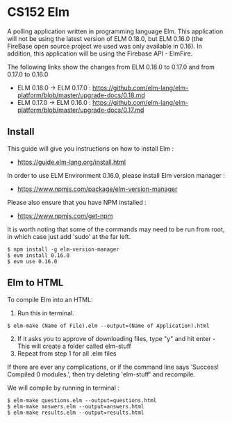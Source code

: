 # CS152 Elm

A polling application written in programming language Elm. This application will not be using the latest version of ELM 0.18.0, but ELM 0.16.0 (the FireBase open source project we used was only available in 0.16). In addition, this application will be using the Firebase API - ElmFire.

The following links show the changes from ELM 0.18.0 to 0.17.0 and from 0.17.0 to 0.16.0
- ELM 0.18.0 -> ELM 0.17.0 : https://github.com/elm-lang/elm-platform/blob/master/upgrade-docs/0.18.md
- ELM 0.17.0 -> ELM 0.16.0 : https://github.com/elm-lang/elm-platform/blob/master/upgrade-docs/0.17.md

## Install

This guide will give you instructions on how to install Elm :  
- https://guide.elm-lang.org/install.html    

In order to use ELM Environment 0.16.0, please install Elm version manager :   
- https://www.npmjs.com/package/elm-version-manager

Please also ensure that you have NPM installed :
- https://www.npmjs.com/get-npm

It is worth noting that some of the commands may need to be run from root, in which case just add 'sudo' at the far left.

```
$ npm install -g elm-version-manager
$ evm install 0.16.0
$ evm use 0.16.0    
```
## Elm to HTML

To compile Elm into an HTML: 

1) Run this in terminal.
```
$ elm-make (Name of File).elm --output=(Name of Application).html
```
2) If it asks you to approve of downloading files, type "y" and hit enter
  -This will create a folder called elm-stuff
3) Repeat from step 1 for all .elm files

If there are ever any complications, or if the command line says 'Success! Compiled 0 modules.', then try deleting 'elm-stuff' and recompile.

We will compile by running in terminal :
```
$ elm-make questions.elm --output=questions.html
$ elm-make answers.elm --output=answers.html
$ elm-make results.elm --output=results.html
```
